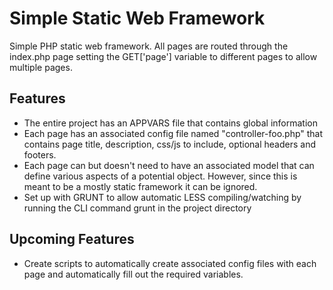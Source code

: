 Simple Static Web Framework
==============
Simple PHP static web framework. All pages are routed through the index.php page setting the GET['page'] variable to different pages to allow multiple pages. 


Features
--------------
- The entire project has an APPVARS file that contains global information 
- Each page has an associated config file named "controller-foo.php" that contains page title, description, css/js to include, optional headers and footers.
- Each page can but doesn't need to have an associated model that can define various aspects of a potential object. However, since this is meant to be a mostly static framework it can be ignored. 
- Set up with GRUNT to allow automatic LESS compiling/watching by running the CLI command grunt in the project directory

Upcoming Features 
--------------
- Create scripts to automatically create associated config files with each page and automatically fill out the required variables.



<!-- 
Third Party Components 
--------------
- [Less](http://lesscss.org/) Styling 
- [Bootstrap](http://getbootstrap.com/) Front-end Framework  
- [Canvas JS](http://canvasjs.com/) JavaScript Chart API
- [noUISlider](http://refreshless.com/nouislider/) Form sliders API


Main Components 
--------------
- [Main JavaScript Class](https://github.com/JoshuaRogan/genetics/blob/master/public/js/population_genetics.js "JavaScript Class")
- [Client JavaScript Class](https://github.com/JoshuaRogan/genetics/blob/master/public/js/index.js "JavaScript Class") -->

